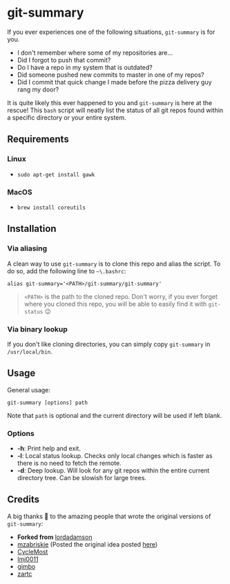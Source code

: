 # git-summary
If you ever experiences one of the following situations, `git-summary` is for you.

* I don't remember where some of my repositories are...
* Did I forgot to push that commit?
* Do I have a repo in my system that is outdated?
* Did someone pushed new commits to master in one of my repos?
* Did I commit that quick change I made before the pizza delivery guy rang my door?

It is quite likely this ever happened to you and `git-summary` is here at the rescue! This `bash` script will neatly list the status of all git repos found within a specific directory or your entire system.

## Requirements
### Linux
* `sudo apt-get install gawk`

### MacOS
* `brew install coreutils`

## Installation
### Via aliasing
A clean way to use `git-summary` is to clone this repo and alias the script. To do so, add the following line to `~\.bashrc`:

```
alias git-summary='<PATH>/git-summary/git-summary'
```

> `<PATH>` is the path to the cloned repo. Don't worry, if you ever forget where you cloned this repo, you will be able to easily find it with `git-status` :wink:

### Via binary lookup
If you don't like cloning directories, you can simply copy `git-summary` in `/usr/local/bin`.

## Usage
General usage:

```
git-summary [options] path
```

Note that `path` is optional and the current directory will be used if left blank.

### Options
* **-h**: Print help and exit.
* **-l**: Local status lookup. Checks only local changes which is faster as there is no need to fetch the remote.
* **-d**: Deep lookup. Will look for any git repos within the entire current directory tree. Can be slowish for large trees.

## Credits
A big thanks :metal: to the amazing people that wrote the original versions of `git-summary`:

* **Forked from** [lordadamson](https://github.com/lordadamson/git-summary)
* [mzabriskie](https://github.com/mzabriskie) (Posted the original idea posted [here](https://gist.github.com/mzabriskie/6631607))
* [CycleMost](https://github.com/CycleMost)
* [lmj0011](https://github.com/lmj0011)
* [gimbo](https://github.com/gimbo)
* [zartc](https://github.com/zartc)
